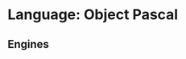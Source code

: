 # Language: Object Pascal

<!--
'name' sources:
  - [](../../src/languages/object-pascal.yml)
-->

## Engines